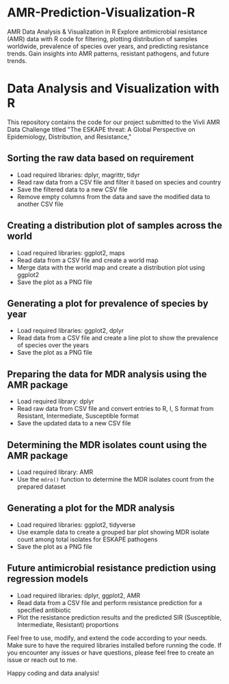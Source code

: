 # AMR-Prediction-Visualization-R
AMR Data Analysis &amp; Visualization in R  Explore antimicrobial resistance (AMR) data with R code for filtering, plotting distribution of samples worldwide, prevalence of species over years, and predicting resistance trends. Gain insights into AMR patterns, resistant pathogens, and future trends.
# Data Analysis and Visualization with R

This repository contains the code for our project submitted to the Vivli AMR Data Challenge titled "The ESKAPE threat: A Global Perspective on Epidemiology, Distribution, and Resistance,"

## Sorting the raw data based on requirement
- Load required libraries: dplyr, magrittr, tidyr
- Read raw data from a CSV file and filter it based on species and country
- Save the filtered data to a new CSV file
- Remove empty columns from the data and save the modified data to another CSV file

## Creating a distribution plot of samples across the world
- Load required libraries: ggplot2, maps
- Read data from a CSV file and create a world map
- Merge data with the world map and create a distribution plot using ggplot2
- Save the plot as a PNG file

## Generating a plot for prevalence of species by year
- Load required libraries: ggplot2, dplyr
- Read data from a CSV file and create a line plot to show the prevalence of species over the years
- Save the plot as a PNG file

## Preparing the data for MDR analysis using the AMR package
- Load required library: dplyr
- Read raw data from CSV file and convert entries to R, I, S format from Resistant, Intermediate, Susceptible format
- Save the updated data to a new CSV file

## Determining the MDR isolates count using the AMR package
- Load required library: AMR
- Use the `mdro()` function to determine the MDR isolates count from the prepared dataset

## Generating a plot for the MDR analysis
- Load required libraries: ggplot2, tidyverse
- Use example data to create a grouped bar plot showing MDR isolate count among total isolates for ESKAPE pathogens
- Save the plot as a PNG file

## Future antimicrobial resistance prediction using regression models
- Load required libraries: dplyr, ggplot2, AMR
- Read data from a CSV file and perform resistance prediction for a specified antibiotic
- Plot the resistance prediction results and the predicted SIR (Susceptible, Intermediate, Resistant) proportions

Feel free to use, modify, and extend the code according to your needs. Make sure to have the required libraries installed before running the code. If you encounter any issues or have questions, please feel free to create an issue or reach out to me.

Happy coding and data analysis!
